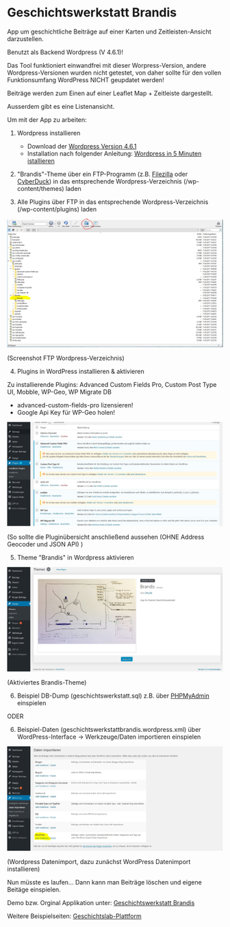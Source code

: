 # Geschichtswerkstatt Brandis
App um geschichtliche Beiträge auf einer Karten und Zeitleisten-Ansicht darzustellen.

Benutzt als Backend Wordpress (V 4.6.1)! 

   
   Das Tool funktioniert einwandfrei mit dieser Worpress-Version, andere Wordpress-Versionen wurden nicht getestet, von daher  sollte für den vollen Funktionsumfang WordPress NICHT geupdatet werden!

Beiträge werden zum Einen auf einer Leaflet Map + Zeitleiste dargestellt.

Ausserdem gibt es eine Listenansicht.

Um mit der App zu arbeiten:

1. Wordpress installieren
    - Download der [Wordpress Version 4.6.1](https://wordpress.org/download/release-archive/)
    - Installation nach folgender Anleitung:
      [Wordpress in 5 Minuten istallieren](https://www.blogaufbau.de/wordpress-installieren-in-5-minuten/)
    
2. "Brandis"-Theme über ein FTP-Programm (z.B. [Filezilla](https://filezilla-project.org/) oder [CyberDuck](https://cyberduck.io/)) in das entsprechende Wordpress-Verzeichnis (/wp-content/themes) laden 

3. Alle Plugins über FTP in das entsprechende Wordpress-Verzeichnis (/wp-content/plugins) laden

![](ScreenshotFTP.jpg)

(Screenshot FTP Wordpress-Verzeichnis)


4. Plugins in WordPress installieren & aktivieren

  Zu installierende Plugins: Advanced Custom Fields Pro, Custom Post Type UI, Mobble, WP-Geo, WP Migrate DB
  
  - advanced-custom-fields-pro lizensieren!
  - Google Api Key für WP-Geo holen!

![](WordpressPlugins.jpg)

(So sollte die Pluginübersicht anschließend aussehen (OHNE Address Geocoder und JSON API) )

  
5. Theme "Brandis" in Wordpress aktivieren

![](WordpressTheme.jpg)

(Aktiviertes Brandis-Theme)


6. Beispiel DB-Dump (geschichtswerkstatt.sql) z.B. über [PHPMyAdmin](http://migratetowp.com/faqs/importing-a-sql-file-with-your-wordpress-data/) einspielen

ODER

6. Beispiel-Daten (geschichtswerkstattbrandis.wordpress.xml) über WordPress-Interface -> Werkzeuge/Daten importieren einspielen

![](WordpressDatenImport.jpg)

(Wordpress Datenimport, dazu zunächst WordPress Datenimport installieren)


Nun müsste es laufen...
Dann kann man Beiträge löschen und eigene Beitäge einspielen.

Demo bzw. Orginal Applikation unter: [Geschichtswerkstatt Brandis](http://geschichtswerkstatt.brandis.eu/)

Weitere Beispielseiten: [Geschichtslab-Plattform](http://geschichtslab.community-infrastructuring.org/)
